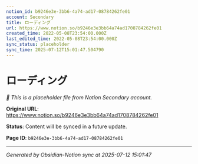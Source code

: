 ```yaml
---
notion_id: b9246e3e-3bb6-4a74-ad17-08784262fe01
account: Secondary
title: ローディング
url: https://www.notion.so/b9246e3e3bb64a74ad1708784262fe01
created_time: 2022-05-08T23:54:00.000Z
last_edited_time: 2022-05-08T23:54:00.000Z
sync_status: placeholder
sync_time: 2025-07-12T15:01:47.504790
---
```


# ローディング

*🔄 This is a placeholder file from Notion Secondary account.*

**Original URL**: https://www.notion.so/b9246e3e3bb64a74ad1708784262fe01

**Status**: Content will be synced in a future update.

**Page ID**: `b9246e3e-3bb6-4a74-ad17-08784262fe01`

---

*Generated by Obsidian-Notion sync at 2025-07-12 15:01:47*
